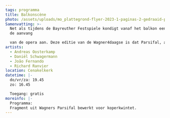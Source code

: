 ```yaml
---
tags: programma
title: Balkonscène
photo: /assets/uploads/mo_plattegrond-flyer-2023-1-paginas-2-gedraaid-pdf.jpg
Samenvatting: >-
  Net als tijdens de Bayreuther Festspiele kondigt vanaf het balkon een fanfare
  de aanvang

  van de opera aan. Deze editie van de Wagner4daagse is dat Parsifal, acte 3.
artists:
  - Andreas Oosterkamp
  - Daniël Schwagermann
  - João Fernando
  - Richard Ranvier
location: Cenakelkerk
datetime: |-
  do/vr/za: 19.45
  zo: 16.45

  Toegang: gratis
moreinfo: |-
  Programma:
  Fragment uit Wagners Parsifal bewerkt voor koperkwintet.
---
```

